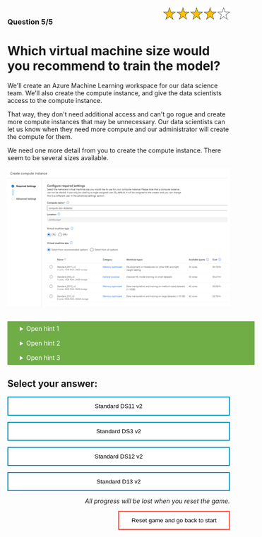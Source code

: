 <style>
.button  {
  color: white;
  width: 100%;
  padding: 8px 28px;
  background-color: #70AD47;
  transition-duration: 0.4s;
}
.button:hover  {
  background-color: #507E32;
  color: white; 
}
.answerbutton  {
  border: none;
  color: black;
  width: 100%;
  padding: 12px 28px;
  background-color: white;
  border: 2px solid #008CBA;
  transition-duration: 0.4s;
}
.answerbutton:hover  {
  background-color: #008CBA;
  color: white; 
  border: 2px solid #008CBA;
}
.resetbutton  {
  border: none;
  color: black;
  float: right;
  padding: 12px 28px;
  background-color: white;
  border: 2px solid #f44336;
  transition-duration: 0.4s;
}
.resetbutton:hover  {
  background-color: #f44336;
  color: white; 
  border: 2px solid #f44336;
}
</style>

<img style="float: right;width:30%;" src="./media/4-points.png">

### Question 5/5

# Which virtual machine size would you recommend to train the model?

We'll create an Azure Machine Learning workspace for our data science team. We'll also create the compute instance, and give the data scientists access to the compute instance. 

That way, they don't need additional access and can't go rogue and create more compute instances that may be unnecessary. Our data scientists can let us know when they need more compute and our administrator will create the compute for them.

We need one more detail from you to create the compute instance. There seem to be several sizes available. 

![Screenshot of compute size options during configuration.](./media/compute-size.png) 

<br>
<details>
<summary class = "button">Open hint 1</summary>
The data scientists should initially test the idea with a small anonymized dataset of 10 000 rows. The medical data we work with is privacy-sensitive so initial development should happen on the small dataset instead of the actual production dataset, which the data scientists should not get access to.
</details>

<details>
<summary class = "button">Open hint 2</summary>
Remember our data scientists will initially work with Jupyther notebooks.
</details>

<details>
<summary class = "button">Open hint 3</summary>
When running the cells in a Jupyter notebook, outputs and objects are stored in memory. We therefore need a high memory-to-CPU ratio to optimize the notebook performance for our data scientists.
</details>

## Select your answer:

<button class="answerbutton" onclick="window.location.href='06A';">Standard DS11 v2</button>

<button class="answerbutton" onclick="window.location.href='06B';">Standard DS3 v2</button>

<button class="answerbutton" onclick="window.location.href='06B';">Standard DS12 v2</button>

<button class="answerbutton" onclick="window.location.href='06B';">Standard D13 v2</button>

<p style="text-align:right;"><i>All progress will be lost when you reset the game.</i></p>

<button class="resetbutton" onclick="window.location.href='../start-02-training';">Reset game and go back to start</button>
